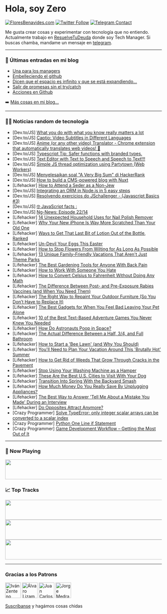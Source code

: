 # Hola, soy Zero

[![FloresBenavides.com](https://img.shields.io/website?down_message=oops&label=MiBlog&style=for-the-badge&up_message=online&url=https%3A%2F%2Ffloresbenavides.com)](https://floresbenavides.com) [![Twitter Follow](https://img.shields.io/twitter/follow/ZeroDragon?color=%231DA1F2&label=Follow&logo=twitter&logoColor=ffffff&style=for-the-badge)](https://twitter.com/zerodragon) [![Telegram Contact](https://img.shields.io/badge/escr%C3%ADbeme-ZeroDragon-%2326A5E4?style=for-the-badge&logo=telegram)](https://t.me/zerodragon)

Me gusta crear cosas y experimentar con tecnología que no entiendo.
Actualmente trabajo en [ResuelveTuDeuda](http://github.com/resuelve) donde soy Tech Manager.
Si buscas chamba, mandame un mensaje en [telegram](https://t.me/zerodragon).

---

### 📕 Últimas entradas en mi blog
<!-- BLOG-POST-LIST:START -->
- [Una para los managers](https://floresbenavides.com/una-para-los-managers/)
- [Embelleciendo el github](https://floresbenavides.com/embelleciendo-el-github/)
- [Dicen que el espacio es infinito y que se está expandiendo…](https://floresbenavides.com/dicen-que-el-espacio-es-infinito-y-que-se-esta-expandiendo/)
- [Salir de promesas sin el try/catch](https://floresbenavides.com/salir-de-promesas-sin-el-try-catch/)
- [Acciones en Github](https://floresbenavides.com/acciones-en-github/)
<!-- BLOG-POST-LIST:END -->

➡️ [Más cosas en mi blog...](https://floresbenavides.com)

---

### 👨‍💻 Noticias random de tecnología
<!-- TECH-POSTS:START -->
- [Dev.to/JS] [What you do with what you know really matters a lot](https://dev.to/zacjac/what-you-do-with-what-you-know-is-really-matters-a-lot-3b40)
- [Dev.to/JS] [Captio: Video Subtitles in Different Languages](https://dev.to/asaoluelijah/captio-video-subtitles-in-different-languages-2g1k)
- [Dev.to/JS] [Anime &lpar;or any other video&rpar; Translator - Chrome extension that automatically translates web videos! 👯](https://dev.to/gregorygaines/anime-or-any-other-video-translator-chrome-extension-that-automatically-translates-web-videos-2mmi)
- [Dev.to/JS] [Typescript Tip: Safer functions with branded types.](https://dev.to/andersonjoseph/typescript-tip-safer-functions-with-branded-types-14o4)
- [Dev.to/JS] [Text Editor with Text to Speech and Speech to Text!!!](https://dev.to/moose_said/text-editor-with-text-to-speech-and-speech-to-text-4l37)
- [Dev.to/JS] [Simple JS thread optimization using Partytown &lpar;Web Workers&rpar;](https://dev.to/antonioerdeljac/optimize-js-thread-using-partytown-web-workers-39ac)
- [Dev.to/JS] [Menyelesaikan soal &quot;A Very Big Sum&quot; di HackerRank](https://dev.to/arisca_abdullah/menyelesaikan-soal-a-very-big-sum-di-hackerrank-pnk)
- [Dev.to/JS] [How to build a CMS-powered blog with Nuxt](https://dev.to/asayerio_techblog/how-to-build-a-cms-powered-blog-with-nuxt-4i1h)
- [Lifehacker] [How to Attend a Seder as a Non-Jew](https://lifehacker.com/how-to-attend-a-seder-as-a-non-jew-1848779745)
- [Dev.to/JS] [Integrating an ORM in Node.js in 5 easy steps](https://dev.to/ivanzm123/integrating-an-orm-in-nodejs-in-5-easy-steps-d4a)
- [Dev.to/JS] [Resolvendo exercícios do JSchallenger - &lpar;Javascript Basics #3&rpar;](https://dev.to/ananopaisdojavascript/resolvendo-exercicios-do-jschallenger-javascript-basics-3-22bp)
- [Dev.to/JS] [🤓 JavaScript facts :](https://dev.to/toqeer__abbas/javascript-facts--50hl)
- [Dev.to/JS] [Ng-News: Episode 22/14](https://dev.to/rainerhahnekamp/ng-news-episode-2214-350g)
- [Lifehacker] [14 Unexpected Household Uses for Nail Polish Remover](https://lifehacker.com/14-unexpected-household-uses-for-nail-polish-remover-1848771298)
- [Lifehacker] [Why Your New iPhone Is Way More Scratched Than Your Old One](https://lifehacker.com/why-your-new-iphone-is-way-more-scratched-than-your-old-1848777631)
- [Lifehacker] [Ways to Get That Last Bit of Lotion Out of the Bottle, Ranked](https://lifehacker.com/ways-to-get-that-last-bit-of-lotion-out-of-the-bottle-1848777207)
- [Lifehacker] [Un-Devil Your Eggs This Easter](https://lifehacker.com/un-devil-your-eggs-this-easter-1848778518)
- [Lifehacker] [How to Stop Flowers From Wilting for As Long As Possible](https://lifehacker.com/how-to-stop-flowers-from-wilting-for-as-long-as-possibl-1848778288)
- [Lifehacker] [13 Unique Family-Friendly Vacations That Aren&#39;t Just Theme Parks](https://lifehacker.com/13-unique-family-friendly-vacation-spots-that-arent-ju-1848777899)
- [Lifehacker] [The Best Gardening Tools for Anyone With Back Pain](https://lifehacker.com/the-best-gardening-tools-for-anyone-with-back-pain-1848776200)
- [Lifehacker] [How to Work With Someone You Hate](https://lifehacker.com/how-to-work-with-someone-you-hate-1848777512)
- [Lifehacker] [How to Convert Celsius to Fahrenheit Without Doing Any Math](https://lifehacker.com/how-to-convert-celsius-to-fahrenheit-without-doing-any-1848777530)
- [Lifehacker] [The Difference Between Post- and Pre-Exposure Rabies Vaccines &lpar;and When You Need Them&rpar;](https://lifehacker.com/the-difference-between-post-and-pre-exposure-rabies-va-1848776070)
- [Lifehacker] [The Right Way to Repaint Your Outdoor Furniture &lpar;So You Don’t Have to Replace It&rpar;](https://lifehacker.com/the-right-way-to-repaint-your-outdoor-furniture-so-you-1848774164)
- [Lifehacker] [The Best Gadgets for When You Feel Bad Leaving Your Pet Alone](https://lifehacker.com/the-best-gadgets-for-when-you-feel-bad-leaving-your-pet-1848771471)
- [Lifehacker] [10 of the Best Text-Based Adventure Games You Never Knew You Needed](https://lifehacker.com/10-of-the-best-text-based-adventure-games-you-never-kne-1848770935)
- [Lifehacker] [How Do Astronauts Poop in Space?](https://lifehacker.com/how-do-astronauts-shit-in-space-1848770799)
- [Lifehacker] [The Actual Difference Between a Half, 3/4, and Full Bathroom](https://lifehacker.com/the-actual-difference-between-a-half-3-4-and-full-bat-1848773483)
- [Lifehacker] [How to Start a &#39;Bee Lawn&#39; &lpar;and Why You Should&rpar;](https://lifehacker.com/how-to-start-a-bee-lawn-and-why-you-should-1848773490)
- [Lifehacker] [You&#39;ll Need to Plan Your Vacation Around This &#39;Brutally Hot&#39; Summer](https://lifehacker.com/youll-need-to-plan-your-vacation-around-this-brutally-h-1848773494)
- [Lifehacker] [How to Get Rid of Weeds That Grow Through Cracks in the Pavement](https://lifehacker.com/how-to-get-rid-of-weeds-that-grow-through-cracks-in-the-1848771475)
- [Lifehacker] [Stop Using Your Washing Machine as a Hamper](https://lifehacker.com/stop-using-your-washing-machine-as-a-hamper-1848771464)
- [Lifehacker] [These Are the Best U.S. Cities to Visit With Your Dog](https://lifehacker.com/these-are-the-best-u-s-cities-to-visit-with-your-dog-1848771493)
- [Lifehacker] [Transition Into Spring With the Backyard Smash](https://lifehacker.com/transition-into-spring-with-the-backyard-smash-1848770356)
- [Lifehacker] [How Much Money Do You Really Save By Unplugging Appliances?](https://lifehacker.com/how-much-money-do-you-really-save-by-unplugging-applian-1848763594)
- [Lifehacker] [The Best Way to Answer &#39;Tell Me About a Mistake You Made&#39; During an Interview](https://lifehacker.com/the-best-way-to-answer-tell-me-about-a-mistake-you-made-1848770251)
- [Lifehacker] [Do Opposites Attract Anymore?](https://lifehacker.com/do-opposites-attract-anymore-1848728003)
- [Crazy Programmer] [Solve TypeError: only integer scalar arrays can be converted to a scalar index](https://www.thecrazyprogrammer.com/2022/04/only-integer-scalar-arrays-can-be-converted-to-a-scalar-index.html)
- [Crazy Programmer] [Python One Line if Statement](https://www.thecrazyprogrammer.com/2022/04/python-one-line-if.html)
- [Crazy Programmer] [Game Development Workflow – Getting the Most Out of It](https://www.thecrazyprogrammer.com/2022/04/game-development-workflow.html)<!-- TECH-POSTS:END -->

---

### 🎵 Now Playing
<a href="https://spotify-now-playing-dun.vercel.app/now-playing?open"><img src="https://spotify-now-playing-dun.vercel.app/now-playing" width="540" height="64"></a>

### 📈 Top Tracks
<a href="https://spotify-now-playing-dun.vercel.app/top-tracks?i=1&open"><img src="https://spotify-now-playing-dun.vercel.app/top-tracks?i=1" width="540" height="64"></a>
<a href="https://spotify-now-playing-dun.vercel.app/top-tracks?i=2&open"><img src="https://spotify-now-playing-dun.vercel.app/top-tracks?i=2" width="540" height="64"></a>
<a href="https://spotify-now-playing-dun.vercel.app/top-tracks?i=3&open"><img src="https://spotify-now-playing-dun.vercel.app/top-tracks?i=3" width="540" height="64"></a>

---

### Gracias a los Patrons
[<img src="https://avatars.githubusercontent.com/u/243380?v=4" alt="Iván Zenteno" width="50px">](https://github.com/k001) [<img src="https://avatars.githubusercontent.com/u/19955639?v=4" alt="Álvaro Lizama" width="50px">](https://github.com/alvarolizama) [<img src="https://avatars.githubusercontent.com/u/2718753?v=4" alt="Juan Carlos Ruiz" width="50px">](https://github.com/JuanCrg90) [<img src="https://avatars.githubusercontent.com/u/37025?v=4" alt="Jorge Medrano" width="50px">](https://github.com/h1pp1e) 

[Suscríbanse](https://www.patreon.com/zerodragon) y hagámos cosas chidas
